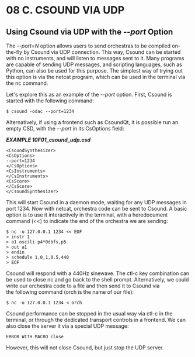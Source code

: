 08 C. CSOUND VIA UDP
====================

Using Csound via UDP with the *--port* Option
---------------------------------------------

The *--port=N* option allows users to send orchestras to be compiled
on-the-fly by Csound via UDP connection. This way, Csound can be started
with no instruments, and will listen to messages sent to it. Many
programs are capable of sending UDP messages, and scripting languages,
such as Python, can also be used for this purpose. The simplest way of
trying out this option is via the netcat program, which can be used in
the terminal via the nc command.

Let's explore this as an example of the *--port* option. First, Csound
is started with the following command:

    $ csound -odac --port=1234

Alternatively, if using a frontend such as CsoundQt, it is possible run
an empty CSD, with the *--port* in its CsOptions field:

   ***EXAMPLE 10F01_csound_udp.csd***

~~~csound
<CsoundSynthesizer>
<CsOptions>
--port=1234
</CsOptions>
<CsInstruments>
</CsInstruments>
<CsScore>
</CsScore>
</CsoundSynthesizer>
~~~

This will start Csound in a daemon mode, waiting for any UDP messages in
port 1234. Now with netcat, orchestra code can be sent to Csound. A
basic option is to use it interactively in the terminal, with a
heredocument command (\<\<) to indicate the end of the orchestra we are
sending:

    $ nc -u 127.0.0.1 1234 << EOF
    > instr 1
    > a1 oscili p4*0dbfs,p5
    > out a1
    > endin
    > schedule 1,0,1,0.5,440
    > EOF

Csound will respond with a 440Hz sinewave. The ctl-c key combination can
be used to close nc and go back to the shell prompt. Alternatively, we
could write our orchestra code to a file and then send it to Csound via\
the following command (orch is the name of our file):

    $ nc -u 127.0.0.1 1234 < orch

Csound performance can be stopped in the usual way via ctl-c in the
terminal, or through the dedicated transport controls in a frontend. We can also close the server it via a special UDP message:

    ERROR WITH MACRO close

However, this will not close Csound, but just stop the UDP server.
